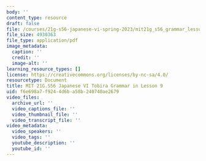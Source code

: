 ```yaml
---
body: ''
content_type: resource
draft: false
file: /courses/21g-s56-japanese-vi-spring-2023/mit21g_s56_grammar_lesson092.pdf
file_size: 4930363
file_type: application/pdf
image_metadata:
  caption: ''
  credit: ''
  image-alt: ''
learning_resource_types: []
license: https://creativecommons.org/licenses/by-nc-sa/4.0/
resourcetype: Document
title: MIT 21G.S56 Japanese VI Tobira Grammar in Lesson 9
uid: f6e698a7-f924-4d6b-a58b-240740ae2679
video_files:
  archive_url: ''
  video_captions_file: ''
  video_thumbnail_file: ''
  video_transcript_file: ''
video_metadata:
  video_speakers: ''
  video_tags: ''
  youtube_description: ''
  youtube_id: ''
---
```

